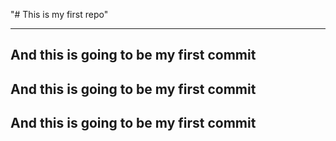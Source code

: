 "# This is my first repo" 
***
## And this is going to be my first commit

## And this is going to be my first commit
## And this is going to be my first commit

